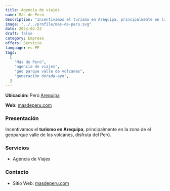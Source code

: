 ```yaml
---
title: Agencia de viajes
name: Más de Perú
description: "Incentivamos el turismo en Arequipa, principalmente en la zona de el geo parque valle de los volcanes, disfruta del Perú."
image: "../../profile/mas-de-peru.svg"
date: 2024-02-23
draft: false
category: Empresa
offers: Servicio
language: es-PE
tags:
  [
    "Más de Perú",
    "agencia de viajes",
    "geo parque valle de volcanes",
    "generación dorada-ayo",
  ]
---
```


<div class="bg-gray-300 p-4 my-4 rounded">
  <p><b>Ubicación:</b> Perú <a href='https://goo.gl/maps/PGgz64rfsqz' title='Arequipa, Arequipa' target='_blank'>Arequipa</a></p>
  <p><b>Web:</b> <a href='http://masdeperu.com/' title='masdeperu.com' target='_blank'>masdeperu.com</a></p>
</div>

### Presentación

Incentivamos el <b>turismo en Arequipa</b>, principalmente en la zona de el geoparque valle de los volcanes, disfruta del Perú.

### Servicios

- Agencia de Viajes

### Contacto

- Sitio Web: <a href="http://masdeperu.com/" title="masdeperu.com">masdeperu.com</a>
